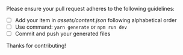 Please ensure your pull request adheres to the following guidelines:

- [ ] Add your item in _assets/content.json_ following alphabetical order
- [ ] Use command: `yarn generate` or `npm run dev`
- [ ] Commit and push your generated files

Thanks for contributing!
